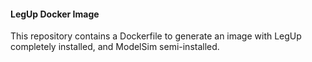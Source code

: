 #### LegUp Docker Image

This repository contains a Dockerfile
to generate an image with LegUp completely
installed, and ModelSim semi-installed.
